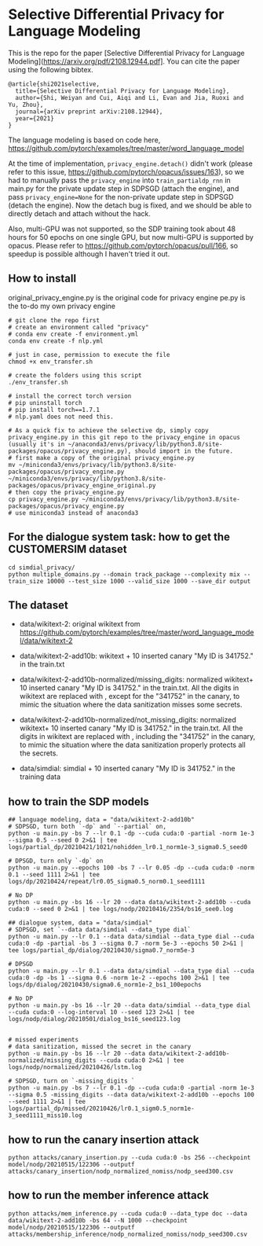# Selective Differential Privacy for Language Modeling
This is the repo for the paper [Selective Differential Privacy for Language Modeling](https://arxiv.org/pdf/2108.12944.pdf]. You can cite the paper using the following bibtex.

```
@article{shi2021selective,
  title={Selective Differential Privacy for Language Modeling},
  author={Shi, Weiyan and Cui, Aiqi and Li, Evan and Jia, Ruoxi and Yu, Zhou},
  journal={arXiv preprint arXiv:2108.12944},
  year={2021}
}
```

The language modeling is based on code here, https://github.com/pytorch/examples/tree/master/word_language_model

At the time of implementation, `privacy_engine.detach()` didn't work (please refer to this issue, https://github.com/pytorch/opacus/issues/163), so we had to manually pass the `privacy_engine` into `train_partialdp_rnn` in main.py for the private update step in SDPSGD (attach the engine), and pass `privacy_engine=None` for the non-private update step in SDPSGD (detach the engine). Now the detach bug is fixed, and we should be able to directly detach and attach without the hack.

Also, multi-GPU was not supported, so the SDP training took about 48 hours for 50 epochs on one single GPU, but now multi-GPU is supported by opacus. Please refer to https://github.com/pytorch/opacus/pull/166, so speedup is possible although I haven't tried it out.  

## How to install
original_privacy_engine.py is the original code for privacy engine
pe.py is the to-do my own privacy engine
```
# git clone the repo first
# create an environment called "privacy"
# conda env create -f environment.yml
conda env create -f nlp.yml

# just in case, permission to execute the file
chmod +x env_transfer.sh

# create the folders using this script
./env_transfer.sh

# install the correct torch version
# pip uninstall torch
# pip install torch==1.7.1
# nlp.yaml does not need this.

# As a quick fix to achieve the selective dp, simply copy privacy_engine.py in this git repo to the privacy_engine in opacus (usually it's in ~/anaconda3/envs/privacy/lib/python3.8/site-packages/opacus/privacy_engine.py), should import in the future.
# first make a copy of the original privacy_engine.py
mv ~/miniconda3/envs/privacy/lib/python3.8/site-packages/opacus/privacy_engine.py ~/miniconda3/envs/privacy/lib/python3.8/site-packages/opacus/privacy_engine_original.py
# then copy the privacy_engine.py
cp privacy_engine.py ~/miniconda3/envs/privacy/lib/python3.8/site-packages/opacus/privacy_engine.py
# use miniconda3 instead of anaconda3
```

## For the dialogue system task: how to get the CUSTOMERSIM dataset
```
cd simdial_privacy/
python multiple_domains.py --domain track_package --complexity mix --train_size 10000 --test_size 1000 --valid_size 1000 --save_dir output
```

## The dataset
* data/wikitext-2: original wikitext from https://github.com/pytorch/examples/tree/master/word_language_model/data/wikitext-2
* data/wikitext-2-add10b: wikitext + 10 inserted canary "My ID is 341752." in the train.txt
* data/wikitext-2-add10b-normalized/missing_digits: normalized wikitext+ 10 inserted canary "My ID is 341752." in the train.txt.  All the digits in wikitext are replaced with <num>, except for the "341752" in the canary, to mimic the situation where the data sanitization misses some secrets. 
* data/wikitext-2-add10b-normalized/not_missing_digits: normalized wikitext+ 10 inserted canary "My ID is 341752." in the train.txt.  All the digits in wikitext are replaced with <num>, including the "341752" in the canary, to mimic the situation where the data sanitization properly protects all the secrets. 

* data/simdial: simdial + 10 inserted canary "My ID is 341752." in the training data


## how to train the SDP models
```
## language modeling, data = "data/wikitext-2-add10b"
# SDPSGD, turn both `-dp` and `--partial` on, 
python -u main.py -bs 7 --lr 0.1 -dp --cuda cuda:0 -partial -norm 1e-3  --sigma 0.5 --seed 0 2>&1 | tee logs/partial_dp/20210421/1021/nohidden_lr0.1_norm1e-3_sigma0.5_seed0 

# DPSGD, turn only `-dp` on 
python -u main.py --epochs 100 -bs 7 --lr 0.05 -dp --cuda cuda:0 -norm 0.1 --seed 1111 2>&1 | tee logs/dp/20210424/repeat/lr0.05_sigma0.5_norm0.1_seed1111 

# No DP
python -u main.py -bs 16 --lr 20 --data data/wikitext-2-add10b --cuda cuda:0 --seed 0 2>&1 | tee logs/nodp/20210416/2354/bs16_see0.log

## dialogue system, data = "data/simdial"
# SDPSGD, set `--data data/simdial --data_type dial`
python -u main.py --lr 0.1 --data data/simdial --data_type dial --cuda cuda:0 -dp -partial -bs 3 --sigma 0.7 -norm 5e-3 --epochs 50 2>&1 | tee logs/partial_dp/dialog/20210430/sigma0.7_norm5e-3

# DPSGD
python -u main.py --lr 0.1 --data data/simdial --data_type dial --cuda cuda:0 -dp -bs 1 --sigma 0.6 -norm 1e-2 --epochs 100 2>&1 | tee logs/dp/dialog/20210430/sigma0.6_norm1e-2_bs1_100epochs

# No DP
python -u main.py -bs 16 --lr 20 --data data/simdial --data_type dial --cuda cuda:0 --log-interval 10 --seed 123 2>&1 | tee logs/nodp/dialog/20210501/dialog_bs16_seed123.log


# missed experiments
# data sanitization, missed the secret in the canary
python -u main.py -bs 16 --lr 20 --data data/wikitext-2-add10b-normalized/missing_digits --cuda cuda:0 2>&1 | tee logs/nodp/normalized/20210426/lstm.log

# SDPSGD, turn on `-missing_digits `
python -u main.py -bs 7 --lr 0.1 -dp --cuda cuda:0 -partial -norm 1e-3  --sigma 0.5 -missing_digits --data data/wikitext-2-add10b --epochs 100 --seed 1111 2>&1 | tee logs/partial_dp/missed/20210426/lr0.1_sigm0.5_norm1e-3_seed1111_miss10.log
```

## how to run the canary insertion attack
```
python attacks/canary_insertion.py --cuda cuda:0 -bs 256 --checkpoint model/nodp/20210515/122306 --outputf attacks/canary_insertion/nodp_normalized_nomiss/nodp_seed300.csv
```

## how to run the member inference attack
```
python attacks/mem_inference.py --cuda cuda:0 --data_type doc --data data/wikitext-2-add10b -bs 64 --N 1000 --checkpoint model/nodp/20210515/122306 --outputf attacks/membership_inference/nodp_normalized_nomiss/nodp_seed300.csv
```
